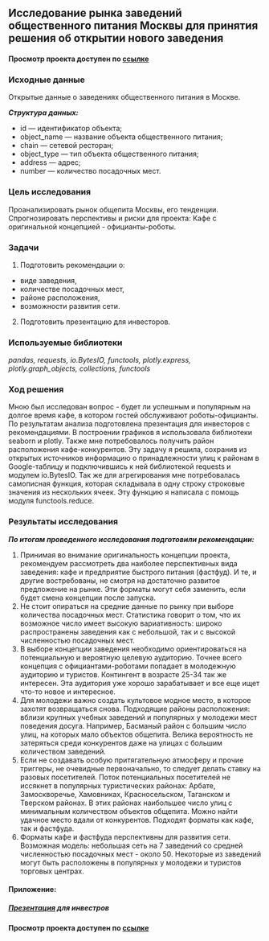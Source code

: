 ## Исследование рынка заведений общественного питания Москвы для принятия решения об открытии нового заведения
#### Просмотр проекта доступен по [ссылке]()
### Исходные данные
Открытые данные о заведениях общественного питания в Москве.

***Структура данных:***
* id — идентификатор объекта;
* object_name — название объекта общественного питания;
* chain — сетевой ресторан;
* object_type — тип объекта общественного питания;
* address — адрес;
* number — количество посадочных мест.
### Цель исследования
Проанализировать рынок общепита Москвы, его тенденции. Спрогнозировать перспективы и риски для проекта: Кафе с оригинальной концепцией - официанты-роботы.

### Задачи
1. Подготовить рекомендации о:
  * виде заведения, 
  * количестве посадочных мест, 
  * районе расположения,
  * возможности развития сети.
2. Подготовить презентацию для инвесторов.

### Используемые библиотеки
*pandas, requests, io.BytesIO, functools, plotly.express, plotly.graph_objects, collections, functools*

### Ход решения
Мною был исследован вопрос - будет ли успешным и популярным на долгое время кафе, в котором гостей обслуживают роботы-официанты. По результатам анализа подготовлена презентация для инвесторов с рекомендациями. В построении графиков я использовала библиотеки seaborn и plotly. Также мне потребовалось получить район расположения кафе-конкурентов. Эту задачу я решила, сохранив из открытых источников информацию о принадлежности улиц к районам в Google-таблицу и подключившись к ней библиотекой requests и модулем io.BytesIO. Так же для агрегирования мне потребовалась самописная функция, которая складывала в одну строку строковые значения из нескольких ячеек. Эту функцию я написала с помощь модуля functools.reduce.

### Результаты исследования

***По итогам проведенного исследования подготовили рекомендации:***
1. Принимая во внимание оригинальность концепции проекта, рекомендуем рассмотреть два наиболее перспективных вида заведения: кафе и предприятие быстрого питания (фастфуд). И те, и другие востребованы, не смотря на достаточно развитое предложение на рынке. Эти форматы могут себя заменить, если будет смена концепции поcле запуска.  
2. Не стоит опираться на средние данные по рынку при выборе количества посадочных мест. Статистика говорит о том, что их возможное число имеет высокую вариативность: широко распространены заведения как с небольшой, так и с высокой численностью посадочных мест.
3. В выборе концепции заведения необходимо ориентироваться на потенциальную и вероятную целевую аудиторию. Точнее всего концепция с официантами-роботами попадает в молодежную аудиторию и туристов. Контингент в возрасте 25-34 так же интересен. Эта аудитория уже хорошо зарабатывает и все еще ищет что-то новое и интересное. 
4. Для молодежи важно создать культовое модное место, в которое захотят возвращаться снова. Подходящие районы расположения: вблизи крупных учебных заведений и популярных у молодежи мест поведения досуга. Например, Басманый район с большим число улиц, на которых мало объектов общепита. Велика вероятность не затеряться среди конкурентов даже на улицах с большим количеством заведений.
5. Если не создавать особую притягательную атмосферу и прочие триггеры, не очевидные первоначально, то следует делать ставку на разовых посетителей. Поток потенциальных посетителей не иссякнет в популярных туристических районах: Арбате, Замоскворечье, Хамовниках, Красносельском, Таганском и Тверском районах. В этих районах наибольшее число улиц с минимальным количеством объектов общепита. Можно найти удачное место вдали от конкурентов. Подходят форматы как кафе, так и фастфуда.
6. Форматы кафе и фастфуда перспективны для развития сети. Возможная модель: небольшая сеть на 7 заведений со средней численностью посадочных мест - около 50. Некоторые из заведений могут быть расположены в популярных у молодежи и туристов торговых центрах.

#### Приложение:
##### [Презентация](https://disk.yandex.ru/i/vU-i--eggYPREw) для инвестров
#### Просмотр проекта доступен по [ссылке]()